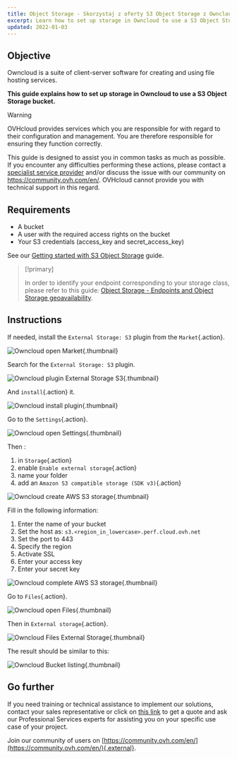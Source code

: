 ```yaml
---
title: Object Storage - Skorzystaj z oferty S3 Object Storage z Owncloud (EN)
excerpt: Learn how to set up storage in Owncloud to use a S3 Object Storage bucket
updated: 2022-01-03
---
```


## Objective

Owncloud is a suite of client-server software for creating and using file hosting services.

**This guide explains how to set up storage in Owncloud to use a S3 Object Storage bucket.**

> [!warning]
>
> OVHcloud provides services which you are responsible for with regard to their configuration and management. You are therefore responsible for ensuring they function correctly.
>
> This guide is designed to assist you in common tasks as much as possible. If you encounter any difficulties performing these actions, please contact a [specialist service provider](https://partner.ovhcloud.com/en/directory/) and/or discuss the issue with our community on <https://community.ovh.com/en/>. OVHcloud cannot provide you with technical support in this regard.
>

## Requirements

- A bucket
- A user with the required access rights on the bucket
- Your S3 credentials (access_key and secret_access_key)

See our [Getting started with S3 Object Storage](s3_getting_started_with_object_storage1.) guide.

> [!primary]
>
> In order to identify your endpoint corresponding to your storage class, please refer to this guide: [Object Storage - Endpoints and Object Storage geoavailability](s3_location1.).
>

## Instructions

If needed, install the `External Storage: S3` plugin from the `Market`{.action}.

![Owncloud open Market](HighPerf-Owncloud-20211209131331778.png){.thumbnail}

Search for the `External Storage: S3` plugin.

![Owncloud plugin External Storage S3](HighPerf-Owncloud-20211209131556714.png){.thumbnail}

And `install`{.action} it.

![Owncloud install plugin](HighPerf-Owncloud-20211209131648711.png){.thumbnail}

Go to the `Settings`{.action}.

![Owncloud open Settings](HighPerf-Owncloud-20211209131942821.png){.thumbnail}

Then :

1. in `Storage`{.action}
2. enable `Enable external storage`{.action}
3. name your folder
4. add an `Amazon S3 compatible storage (SDK v3)`{.action}

![Owncloud create AWS S3 storage](HighPerf-Owncloud-20211209143008822.png){.thumbnail}

Fill in the following information:

1. Enter the name of your bucket
2. Set the host as: `s3.<region_in_lowercase>.perf.cloud.ovh.net`
3. Set the port to 443
4. Specify the region
5. Activate SSL
6. Enter your access key
7. Enter your secret key

![Owncloud complete AWS S3 storage](HighPerf-Owncloud-20211209133630272.png){.thumbnail}

Go to `Files`{.action}.

![Owncloud open Files](HighPerf-Owncloud-20211209133730832.png){.thumbnail}

Then in `External storage`{.action}.

![Owncloud Files External Storage](HighPerf-Owncloud-2021120913382299.png){.thumbnail}

The result should be similar to this:

![Owncloud Bucket listing](HighPerf-Owncloud-20211209140757288.png){.thumbnail}

## Go further

If you need training or technical assistance to implement our solutions, contact your sales representative or click on [this link](https://www.ovhcloud.com/pl/professional-services/) to get a quote and ask our Professional Services experts for assisting you on your specific use case of your project.

Join our community of users on [https://community.ovh.com/en/](https://community.ovh.com/en/){.external}.
